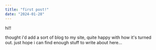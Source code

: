 ```yaml
---
title: "first post!"
date: "2024-01-28"
---
```


hi!!

thought i'd add a sort of blog to my site, quite happy with how it's turned out.
just hope i can find enough stuff to write about here...